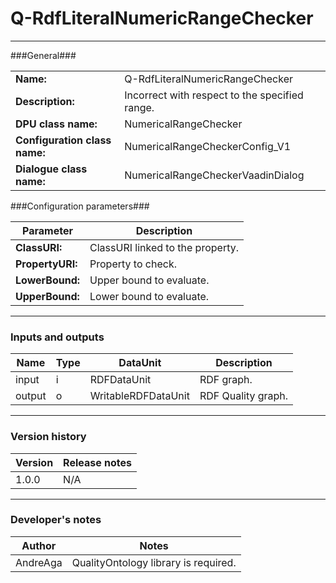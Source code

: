 # Q-RdfLiteralNumericRangeChecker #
----------

###General###

|                              |                                                               |
|------------------------------|---------------------------------------------------------------|
|**Name:**                     |Q-RdfLiteralNumericRangeChecker 							                               |
|**Description:**              |Incorrect with respect to the specified range.                 |
|**DPU class name:**           |NumericalRangeChecker     						                               |
|**Configuration class name:** |NumericalRangeCheckerConfig_V1                           		               |
|**Dialogue class name:**      |NumericalRangeCheckerVaadinDialog 					                           |


###Configuration parameters###


|Parameter                        |Description                             |                                                        
|---------------------------------|----------------------------------------|
|**ClassURI:** 	                  |ClassURI linked to the property.        |
|**PropertyURI:**		          |Property to check.           	       |
|**LowerBound:**                  |Upper bound to evaluate.                |
|**UpperBound:**                  |Lower bound to evaluate.                |

***

### Inputs and outputs ###

|Name                |Type       |DataUnit                         |Description                          |
|--------------------|-----------|---------------------------------|-------------------------------------|
|input  	         |i 	     |RDFDataUnit    		           |RDF graph.			                 |
|output 	         |o 	     |WritableRDFDataUnit              |RDF Quality graph.                   |

***

### Version history ###

|Version            |Release notes        |
|-------------------|---------------------|
|1.0.0              |N/A                  |

***

### Developer's notes ###

|Author            |Notes                 |
|------------------|----------------------|
|AndreAga          |QualityOntology library is required. | 
